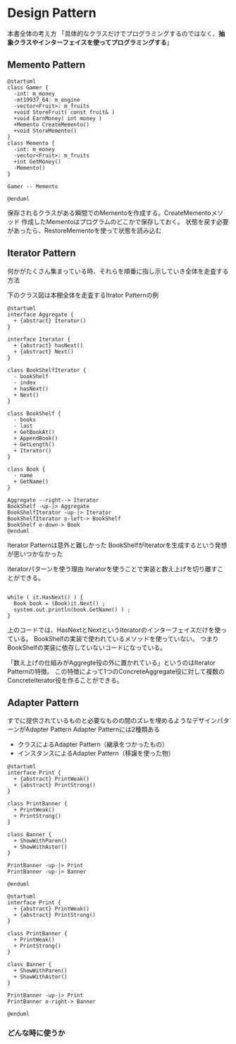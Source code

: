 # Design Pattern

本書全体の考え方
「具体的なクラスだけでプログラミングするのではなく、**抽象クラスやインターフェイスを使ってプログラミングする**」
## Memento Pattern

```plantuml
@startuml
class Gamer {
  -int: m_money
  -mt19937_64: m_engine
  -vector<Fruit>: m_fruits
  +void StoreFruit( const fruit& )
  +void EarnMoney( int money )
  +Memento CreateMemento()
  +void StoreMemento()
}
class Memento {
  -int: m_money
  -vector<Fruit>: m_fruits
  +int GetMoney()
  -Memento()
}

Gamer -- Memento

@enduml
```

保存されるクラスがある瞬間でのMementoを作成する。CreateMementoメソッド
作成したMementoはプログラムのどこかで保存しておく。
状態を戻す必要があったら、RestoreMementoを使って状態を読み込む

## Iterator Pattern

何かがたくさん集まっている時、それらを順番に指し示していき全体を走査する方法

下のクラス図は本棚全体を走査するItrator Patternの例

```plantuml
@startuml
interface Aggregate {
  + {abstract} Iterator()
}

interface Iterator {
  + {abstract} hasNext()
  + {abstract} Next()
}

class BookShelfIterator {
  - bookShelf
  - index
  + hasNext()
  + Next()
}

class BookShelf {
  - books
  - last
  + GetBookAt()
  + AppendBook()
  + GetLength()
  + Iterator()
}

class Book {
  - name
  + GetName()
}

Aggregate --right--> Iterator
BookShelf -up-|> Aggregate
BookShelfIterator -up-|> Iterator
BookShelfIterator o-left-> BookShelf
BookShelf o-down-> Book
@enduml
```

Iterator Patternは意外と難しかった
BookShelfがIteratorを生成するという発想が思いつかなかった

Iteratorパターンを使う理由
Iteratorを使うことで実装と数え上げを切り離すことができる。

```

while ( it.HasNext() ) {
  Book book = (Book)it.Next() ;
  system.out.println(book.GetName() ) ;
}
```

上のコードでは、HasNextとNextというIteratorのインターフェイスだけを使っている。
BookShelfの実装で使われているメソッドを使っていない。
つまりBookShelfの実装に依存していないコードになっている。

「数え上げの仕組みがAggregte役の外に置かれている」というのはIterator Patternの特徴。
この特徴によって1つのConcreteAggregate役に対して複数のConcreteIterator役を作ることができる。

## Adapter Pattern

すでに提供されているものと必要なものの間のズレを埋めるようなデザインパターンがAdapter Pattern
Adapter Patternには2種類ある

- クラスによるAdapter Pattern（継承をつかったもの）
- インスタンスによるAdapter Pattern（移譲を使った物）

```plantuml
@startuml
interface Print {
  + {abstract} PrintWeak()
  + {abstract} PrintStrong()
}

class PrintBanner {
  + PrintWeak()
  + PrintStrong()
}

class Banner {
  + ShowWithParen()
  + ShowWithAster()
}

PrintBanner -up-|> Print
PrintBanner -up-|> Banner

@enduml
```

```plantuml
@startuml
interface Print {
  + {abstract} PrintWeak()
  + {abstract} PrintStrong()
}

class PrintBanner {
  + PrintWeak()
  + PrintStrong()
}

class Banner {
  + ShowWithParen()
  + ShowWithAster()
}

PrintBanner -up-|> Print
PrintBanner o-right-> Banner

@enduml
```

### どんな時に使うか

